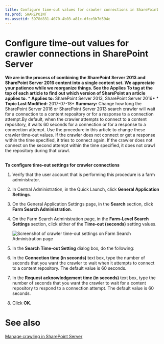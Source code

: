 ```yaml
---
title: Configure time-out values for crawler connections in SharePoint Server
ms.prod: SHAREPOINT
ms.assetid: 5978d831-4070-4b03-a81c-dfce3b7d594e
---
```



# Configure time-out values for crawler connections in SharePoint Server
 **We are in the process of combining the SharePoint Server 2013 and SharePoint Server 2016 content into a single content set. We appreciate your patience while we reorganize things. See the Applies To tag at the top of each article to find out which version of SharePoint an article applies to.** * **Applies to:** SharePoint Server 2013, SharePoint Server 2016*  * **Topic Last Modified:** 2017-07-18* **Summary:** Change how long the SharePoint Server 2016 or SharePoint Server 2013 search crawler will wait for a connection to a content repository or for a response to a connection attempt.By default, when the crawler attempts to connect to a content repository, it waits 60 seconds for a connection or for a response to a connection attempt. Use the procedure in this article to change these crawler time-out values. If the crawler does not connect or get a response within the time specified, it tries to connect again. If the crawler does not connect on the second attempt within the time specified, it does not crawl the repository during that crawl.
## 

 **To configure time-out settings for crawler connections**
1. Verify that the user account that is performing this procedure is a farm administrator.
    
  
2. In Central Administration, in the Quick Launch, click **General Application Settings**.
    
  
3. On the General Application Settings page, in the **Search** section, click **Farm Search Administration**.
    
  
4. On the Farm Search Administration page, in the **Farm-Level Search Settings** section, click either of the **Time-out (seconds)** setting values.
    
     ![Screenshot of crawler time-out settings on Farm Search Administration page](images/)
  

  

    
    
  
5. In the **Search Time-out Setting** dialog box, do the following:
    
1. In the **Connection time (in seconds)** text box, type the number of seconds that you want the crawler to wait when it attempts to connect to a content repository. The default value is 60 seconds.
    
  
2. In the **Request acknowledgement time (in seconds)** text box, type the number of seconds that you want the crawler to wait for a content repository to respond to a connection attempt. The default value is 60 seconds.
    
  
3. Click **OK**.
    
  

# See also

#### 

 [Manage crawling in SharePoint Server](html/manage-crawling-in-sharepoint-server.md)
  
    
    

  
    
    


